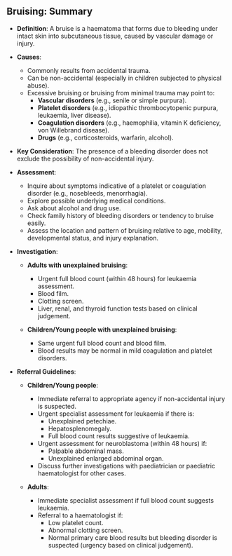 ## Bruising: Summary

- **Definition**: A bruise is a haematoma that forms due to bleeding under intact skin into subcutaneous tissue, caused by vascular damage or injury.

- **Causes**:
  - Commonly results from accidental trauma.
  - Can be non-accidental (especially in children subjected to physical abuse).
  - Excessive bruising or bruising from minimal trauma may point to:
    - **Vascular disorders** (e.g., senile or simple purpura).
    - **Platelet disorders** (e.g., idiopathic thrombocytopenic purpura, leukaemia, liver disease).
    - **Coagulation disorders** (e.g., haemophilia, vitamin K deficiency, von Willebrand disease).
    - **Drugs** (e.g., corticosteroids, warfarin, alcohol).

- **Key Consideration**: The presence of a bleeding disorder does not exclude the possibility of non-accidental injury.

- **Assessment**:
  - Inquire about symptoms indicative of a platelet or coagulation disorder (e.g., nosebleeds, menorrhagia).
  - Explore possible underlying medical conditions.
  - Ask about alcohol and drug use.
  - Check family history of bleeding disorders or tendency to bruise easily.
  - Assess the location and pattern of bruising relative to age, mobility, developmental status, and injury explanation.

- **Investigation**:
  - **Adults with unexplained bruising**:
    - Urgent full blood count (within 48 hours) for leukaemia assessment.
    - Blood film.
    - Clotting screen.
    - Liver, renal, and thyroid function tests based on clinical judgement.
  
  - **Children/Young people with unexplained bruising**:
    - Same urgent full blood count and blood film.
    - Blood results may be normal in mild coagulation and platelet disorders.
  
- **Referral Guidelines**:
  - **Children/Young people**:
    - Immediate referral to appropriate agency if non-accidental injury is suspected.
    - Urgent specialist assessment for leukaemia if there is:
      - Unexplained petechiae.
      - Hepatosplenomegaly.
      - Full blood count results suggestive of leukaemia.
    - Urgent assessment for neuroblastoma (within 48 hours) if:
      - Palpable abdominal mass.
      - Unexplained enlarged abdominal organ.
    - Discuss further investigations with paediatrician or paediatric haematologist for other cases.

  - **Adults**:
    - Immediate specialist assessment if full blood count suggests leukaemia.
    - Referral to a haematologist if:
      - Low platelet count.
      - Abnormal clotting screen.
      - Normal primary care blood results but bleeding disorder is suspected (urgency based on clinical judgement).